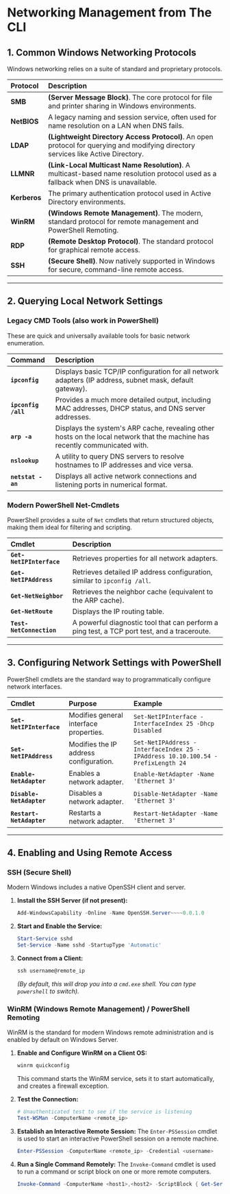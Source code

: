 # Networking Management from The CLI


## 1. Common Windows Networking Protocols

Windows networking relies on a suite of standard and proprietary protocols.

| Protocol     | Description                                                                                                                        |
| :----------- | :--------------------------------------------------------------------------------------------------------------------------------- |
| **SMB**      | **(Server Message Block)**. The core protocol for file and printer sharing in Windows environments.                                |
| **NetBIOS**  | A legacy naming and session service, often used for name resolution on a LAN when DNS fails.                                       |
| **LDAP**     | **(Lightweight Directory Access Protocol)**. An open protocol for querying and modifying directory services like Active Directory. |
| **LLMNR**    | **(Link-Local Multicast Name Resolution)**. A multicast-based name resolution protocol used as a fallback when DNS is unavailable. |
| **Kerberos** | The primary authentication protocol used in Active Directory environments.                                                         |
| **WinRM**    | **(Windows Remote Management)**. The modern, standard protocol for remote management and PowerShell Remoting.                      |
| **RDP**      | **(Remote Desktop Protocol)**. The standard protocol for graphical remote access.                                                  |
| **SSH**      | **(Secure Shell)**. Now natively supported in Windows for secure, command-line remote access.                                      |

---

## 2. Querying Local Network Settings

### Legacy CMD Tools (also work in PowerShell)
These are quick and universally available tools for basic network enumeration.

| Command | Description |
| :--- | :--- |
| **`ipconfig`** | Displays basic TCP/IP configuration for all network adapters (IP address, subnet mask, default gateway). |
| **`ipconfig /all`** | Provides a much more detailed output, including MAC addresses, DHCP status, and DNS server addresses. |
| **`arp -a`** | Displays the system's ARP cache, revealing other hosts on the local network that the machine has recently communicated with. |
| **`nslookup`** | A utility to query DNS servers to resolve hostnames to IP addresses and vice versa. |
| **`netstat -an`** | Displays all active network connections and listening ports in numerical format. |

### Modern PowerShell Net-Cmdlets
PowerShell provides a suite of `Net` cmdlets that return structured objects, making them ideal for filtering and scripting.

| Cmdlet | Description |
| :--- | :--- |
| **`Get-NetIPInterface`** | Retrieves properties for all network adapters. |
| **`Get-NetIPAddress`** | Retrieves detailed IP address configuration, similar to `ipconfig /all`. |
| **`Get-NetNeighbor`** | Retrieves the neighbor cache (equivalent to the ARP cache). |
| **`Get-NetRoute`** | Displays the IP routing table. |
| **`Test-NetConnection`**| A powerful diagnostic tool that can perform a ping test, a TCP port test, and a traceroute. |

---

## 3. Configuring Network Settings with PowerShell

PowerShell cmdlets are the standard way to programmatically configure network interfaces.

| Cmdlet | Purpose | Example |
| :--- | :--- | :--- |
| **`Set-NetIPInterface`**| Modifies general interface properties. | `Set-NetIPInterface -InterfaceIndex 25 -Dhcp Disabled` |
| **`Set-NetIPAddress`**| Modifies the IP address configuration. | `Set-NetIPAddress -InterfaceIndex 25 -IPAddress 10.10.100.54 -PrefixLength 24` |
| **`Enable-NetAdapter`** | Enables a network adapter. | `Enable-NetAdapter -Name 'Ethernet 3'` |
| **`Disable-NetAdapter`**| Disables a network adapter. | `Disable-NetAdapter -Name 'Ethernet 3'` |
| **`Restart-NetAdapter`**| Restarts a network adapter. | `Restart-NetAdapter -Name 'Ethernet 3'` |

---

## 4. Enabling and Using Remote Access

### SSH (Secure Shell)
Modern Windows includes a native OpenSSH client and server.

1.  **Install the SSH Server (if not present):**
    ```powershell
    Add-WindowsCapability -Online -Name OpenSSH.Server~~~~0.0.1.0
    ```
2.  **Start and Enable the Service:**
    ```powershell
    Start-Service sshd
    Set-Service -Name sshd -StartupType 'Automatic'
    ```
3.  **Connect from a Client:**
    ```powershell
    ssh username@remote_ip
    ```
    *(By default, this will drop you into a `cmd.exe` shell. You can type `powershell` to switch).*

### WinRM (Windows Remote Management) / PowerShell Remoting
WinRM is the standard for modern Windows remote administration and is enabled by default on Windows Server.

1.  **Enable and Configure WinRM on a Client OS:**
    ```powershell
    winrm quickconfig
    ```
    This command starts the WinRM service, sets it to start automatically, and creates a firewall exception.

2.  **Test the Connection:**
    ```powershell
    # Unauthenticated test to see if the service is listening
    Test-WSMan -ComputerName <remote_ip>
    ```

3.  **Establish an Interactive Remote Session:**
    The `Enter-PSSession` cmdlet is used to start an interactive PowerShell session on a remote machine.
    ```powershell
    Enter-PSSession -ComputerName <remote_ip> -Credential <username>
    ```

4.  **Run a Single Command Remotely:**
    The `Invoke-Command` cmdlet is used to run a command or script block on one or more remote computers.
    ```powershell
    Invoke-Command -ComputerName <host1>,<host2> -ScriptBlock { Get-Service -Name 'WinDefend' }
    ```

